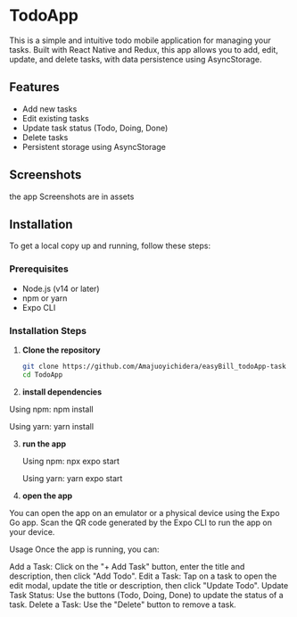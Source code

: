 # TodoApp

This is a simple and intuitive todo mobile application for managing your tasks. Built with React Native and Redux, this app allows you to add, edit, update, and delete tasks, with data persistence using AsyncStorage.

## Features

- Add new tasks
- Edit existing tasks
- Update task status (Todo, Doing, Done)
- Delete tasks
- Persistent storage using AsyncStorage

## Screenshots

the app Screenshots are in assets

## Installation

To get a local copy up and running, follow these steps:

### Prerequisites

- Node.js (v14 or later)
- npm or yarn
- Expo CLI

### Installation Steps

1. **Clone the repository**

   ```bash
   git clone https://github.com/Amajuoyichidera/easyBill_todoApp-task
   cd TodoApp

2. **install dependencies**

Using npm:
npm install

Using yarn:
yarn install

3. **run the app**

   Using npm:
   npx expo start

   Using yarn:
   yarn expo start

4. **open the app**

You can open the app on an emulator or a physical device using the Expo Go app. Scan the QR code generated by the Expo CLI to run the app on your device.

Usage
Once the app is running, you can:

Add a Task: Click on the "+ Add Task" button, enter the title and description, then click "Add Todo".
Edit a Task: Tap on a task to open the edit modal, update the title or description, then click "Update Todo".
Update Task Status: Use the buttons (Todo, Doing, Done) to update the status of a task.
Delete a Task: Use the "Delete" button to remove a task.